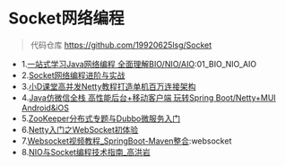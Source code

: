 # Socket网络编程 

> 代码仓库 https://github.com/19920625lsg/Socket

+ 1.[一站式学习Java网络编程 全面理解BIO/NIO/AIO](https://coding.imooc.com/learn/list/381.html):01_BIO_NIO_AIO
+ 2.[Socket网络编程进阶与实战](https://coding.imooc.com/learn/list/286.html)
+ 3.[小D课堂高并发Netty教程打造单机百万连接架构](https://edu.51cto.com/course/18857.html)
+ 4.[Java仿微信全栈 高性能后台+移动客户端 玩转Spring Boot/Netty+MUI Android&iOS](https://coding.imooc.com/class/261.html)
+ 5.[ZooKeeper分布式专题与Dubbo微服务入门](https://coding.imooc.com/learn/list/201.html)
+ 6.[Netty入门之WebSocket初体验](https://www.imooc.com/learn/941)
+ 7.[Websocket视频教程_SpringBoot-Maven整合](http://edu.51cto.com/course/13306.html):websocket
+ 8.[NIO与Socket编程技术指南_高洪岩](https://item.jd.com/12395281.html)
